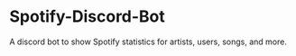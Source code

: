 # Spotify-Discord-Bot
A discord bot to show Spotify statistics for artists, users, songs, and more.
